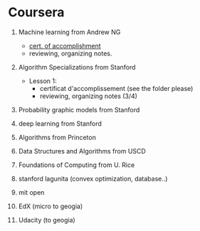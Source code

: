 # Coursera


1. Machine learning from Andrew NG
    - [cert. of accomplishment](https://www.coursera.org/account/accomplishments/certificate/BUX4LZ6BC2TH)
    - reviewing, organizing notes.

2. Algorithm Specializations from Stanford
    - Lesson 1:
      - certificat d'accomplissement (see the folder please)
      - reviewing, organizing notes (3/4)

3. Probability graphic models from Stanford

4. deep learning from Stanford

5. Algorithms from Princeton

6. Data Structures and Algorithms from USCD

7. Foundations of Computing from U. Rice

8. stanford lagunita (convex optimization, database..)

9. mit open

10. EdX (micro to geogia)

11. Udacity (to geogia)
